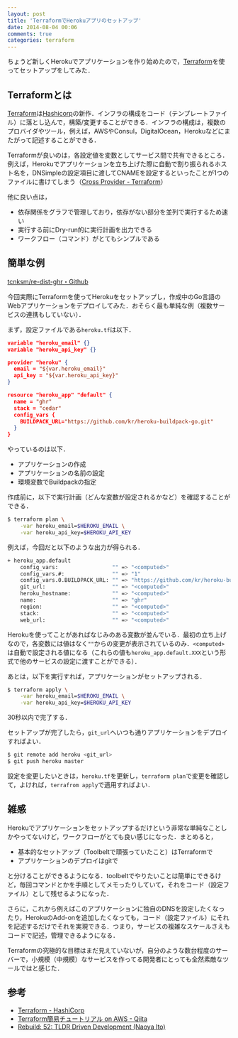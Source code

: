 ```yaml
---
layout: post
title: 'TerraformでHerokuアプリのセットアップ'
date: 2014-08-04 00:06
comments: true
categories: terraform
---
```


ちょうど新しくHerokuでアプリケーションを作り始めたので，[Terraform](http://www.terraform.io/)を使ってセットアップをしてみた．

## Terraformとは

[Terraform](http://www.terraform.io/)は[Hashicorp](http://www.hashicorp.com/)の新作．インフラの構成をコード（テンプレートファイル）に落とし込んで，構築/変更することができる．インフラの構成は，複数のプロバイダやツール，例えば，AWSやConsul，DigitalOcean，Herokuなどにまたがって記述することができる．

Terraformが良いのは，各設定値を変数としてサービス間で共有できるところ．例えば，Herokuでアプリケーションを立ち上げた際に自動で割り振られるホスト名を，DNSimpleの設定項目に渡してCNAMEを設定するといったことが1つのファイルに書けてしまう（[Cross Provider - Terraform](http://www.terraform.io/intro/examples/cross-provider.html)）

他に良い点は，

- 依存関係をグラフで管理しており，依存がない部分を並列で実行するため速い
- 実行する前にDry-run的に実行計画を出力できる
- ワークフロー（コマンド）がとてもシンプルである

## 簡単な例

[tcnksm/re-dist-ghr・Github](https://github.com/tcnksm/re-dist-ghr)

今回実際にTerraformを使ってHerokuをセットアップし，作成中のGo言語のWebアプリケーションをデプロイしてみた．おそらく最も単純な例（複数サービスの連携もしていない）．

まず，設定ファイルである`heroku.tf`は以下．

```json
variable "heroku_email" {}
variable "heroku_api_key" {}

provider "heroku" {
  email = "${var.heroku_email}"
  api_key = "${var.heroku_api_key}"
}

resource "heroku_app" "default" {
  name = "ghr"
  stack = "cedar"
  config_vars {
    BUILDPACK_URL="https://github.com/kr/heroku-buildpack-go.git"
  }
}
```

やっているのは以下．

- アプリケーションの作成
- アプリケーションの名前の設定
- 環境変数でBuildpackの指定

作成前に，以下で実行計画（どんな変数が設定されるかなど）を確認することができる．

```bash
$ terraform plan \
    -var heroku_email=$HEROKU_EMAIL \
    -var heroku_api_key=$HEROKU_API_KEY
```

例えば，今回だと以下のような出力が得られる．

```bash
+ heroku_app.default
    config_vars:                 "" => "<computed>"
    config_vars.#:               "" => "1"
    config_vars.0.BUILDPACK_URL: "" => "https://github.com/kr/heroku-buildpack-go.git"
    git_url:                     "" => "<computed>"
    heroku_hostname:             "" => "<computed>"
    name:                        "" => "ghr"
    region:                      "" => "<computed>"
    stack:                       "" => "<computed>"
    web_url:                     "" => "<computed>"
```

Herokuを使ってことがあればなじみのある変数が並んでいる．最初の立ち上げなので，各変数には値はなく`""`からの変更が表示されているのみ．`<computed>`は自動で設定される値になる（これらの値も`heroku_app.default.XXX`という形式で他のサービスの設定に渡すことができる）．

あとは，以下を実行すれば，アプリケーションがセットアップされる．

```bash
$ terraform apply \
    -var heroku_email=$HEROKU_EMAIL \
    -var heroku_api_key=$HEROKU_API_KEY
```

30秒以内で完了する．

セットアップが完了したら，`git_url`へいつも通りアプリケーションをデプロイすればよい．

```bash
$ git remote add heroku <git_url>
$ git push heroku master
```

設定を変更したいときは，`heroku.tf`を更新し，`terraform plan`で変更を確認して，よければ，`terrafrom apply`で適用すればよい．

## 雑感

Herokuでアプリケーションをセットアップするだけという非常な単純なことしかやってないけど，ワークフローがとても良い感じになった．まとめると，

- 基本的なセットアップ（Toolbeltで頑張っていたこと）はTerraformで
- アプリケーションのデプロイはgitで

と分けることができるようになる．toolbeltでやりたいことは簡単にできるけど，毎回コマンドとかを手順としてメモったりしていて，それをコード（設定ファイル）として残せるようになった．

さらに，これから例えばこのアプリケーションに独自のDNSを設定したくなったり，HerokuのAdd-onを追加したくなっても，コード（設定ファイル）にそれを記述するだけでそれを実現できる．つまり，サービスの複雑なスケールさえもコードで記述，管理できるようになる．

Terraformの究極的な目標はまだ見えていないが，自分のような数台程度のサーバーで，小規模（中規模）なサービスを作ってる開発者にとっても全然素敵なツールではと感じた．

## 参考

- [Terraform - HashiCorp](http://www.hashicorp.com/blog/terraform.html)
- [Terraform簡易チュートリアル on AWS - Qiita](http://qiita.com/zembutsu/items/93e546df765f8b2c4f32)
- [Rebuild: 52: TLDR Driven Development (Naoya Ito)](http://rebuild.fm/52/)
